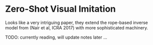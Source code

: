# Zero-Shot Visual Imitation

Looks like a very intriguing paper, they extend the rope-based inverse model
from (Nair et al, ICRA 2017) with more sophisticated machinery.

TODO: currently reading, will update notes later ...
